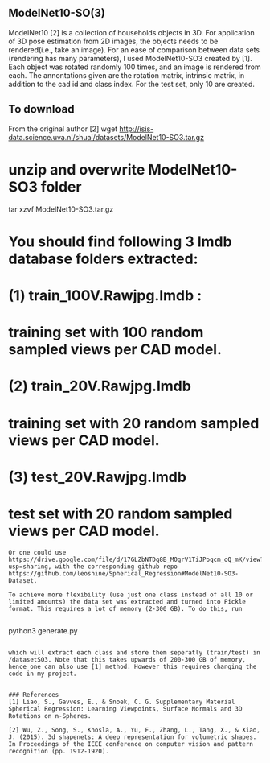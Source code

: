 
## ModelNet10-SO(3)
ModelNet10 [2] is a collection of households objects in 3D. For application of 3D pose estimation from 2D images, the objects needs to be rendered(i.e., take an image). For an ease of comparison between data sets (rendering has many parameters), I used ModelNet10-SO3 created by [1]. Each object was rotated randomly 100 times, and an image is rendered from each. The annontations given are the rotation matrix, intrinsic matrix, in addition to the cad id and class index. For the test set, only 10 are created. 

## To download
From the original author [2]
wget http://isis-data.science.uva.nl/shuai/datasets/ModelNet10-SO3.tar.gz

# unzip and overwrite ModelNet10-SO3 folder
tar xzvf ModelNet10-SO3.tar.gz

# You should find following 3 lmdb database folders extracted:
#  (1) train_100V.Rawjpg.lmdb : 
#        training set with 100 random sampled views per CAD model. 
#  (2) train_20V.Rawjpg.lmdb
#        training set with  20 random sampled views per CAD model. 
#  (3) test_20V.Rawjpg.lmdb  
#        test set with 20 random sampled views per CAD model. 

```
Or one could use
https://drive.google.com/file/d/17GLZbNTDq8B_MOgrV1TiJPoqcm_oQ_mK/view?usp=sharing, with the corresponding github repo https://github.com/leoshine/Spherical_Regression#ModelNet10-SO3-Dataset.

To achieve more flexibility (use just one class instead of all 10 or limited amounts) the data set was extracted and turned into Pickle format. This requires a lot of memory (2-300 GB). To do this, run


```
python3 generate.py
```

which will extract each class and store them seperatly (train/test) in /datasetSO3. Note that this takes upwards of 200-300 GB of memory, hence one can also use [1] method. However this requires changing the code in my project. 


### References
[1] Liao, S., Gavves, E., & Snoek, C. G. Supplementary Material Spherical Regression: Learning Viewpoints, Surface Normals and 3D Rotations on n-Spheres.

[2] Wu, Z., Song, S., Khosla, A., Yu, F., Zhang, L., Tang, X., & Xiao, J. (2015). 3d shapenets: A deep representation for volumetric shapes. In Proceedings of the IEEE conference on computer vision and pattern recognition (pp. 1912-1920).
